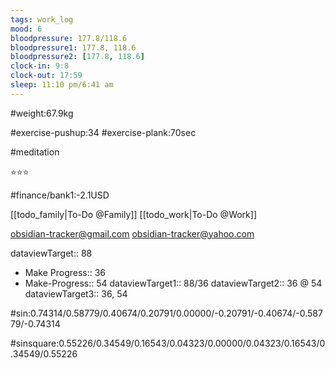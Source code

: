 ```yaml
---
tags: work_log
mood: 6
bloodpressure: 177.8/118.6
bloodpressure1: 177.8, 118.6
bloodpressure2: [177.8, 118.6]
clock-in: 9:8
clock-out: 17:59
sleep: 11:10 pm/6:41 am
---
```


#weight:67.9kg

#exercise-pushup:34
#exercise-plank:70sec

#meditation

⭐⭐⭐


#finance/bank1:-2.1USD

[[todo_family|To-Do @Family]]
[[todo_work|To-Do @Work]]

obsidian-tracker@gmail.com
obsidian-tracker@yahoo.com


dataviewTarget:: 88
- Make Progress:: 36
- Make-Progress:: 54
dataviewTarget1:: 88/36
dataviewTarget2:: 36 @ 54
dataviewTarget3:: 36, 54

#sin:0.74314/0.58779/0.40674/0.20791/0.00000/-0.20791/-0.40674/-0.58779/-0.74314

#sinsquare:0.55226/0.34549/0.16543/0.04323/0.00000/0.04323/0.16543/0.34549/0.55226

